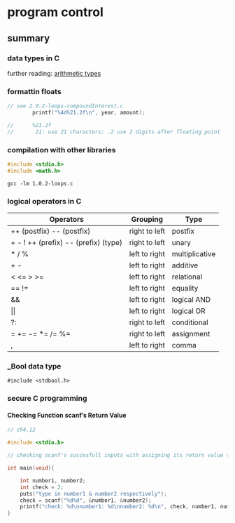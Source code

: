 # program control

## summary

### data types in C

further reading: [arithmetic types](https://en.cppreference.com/w/c/language/arithmetic_types)

### formattin floats

```C
// see 2.0.2-loops-compoundInterest.c
        printf("%4d%21.2f\n", year, amount);

//      %21.2f
//       21: use 21 characters; .2 use 2 digits after floating point
```

### compilation with other libraries

```C
#include <stdio.h>
#include <math.h>
```

```console
gcc -lm 1.0.2-loops.c
```

### logical operators in C

| Operators                             | Grouping      | Type           |
| ------------------------------------- | ------------- | -------------- |
| ++ (postfix) -- (postfix)             | right to left | postfix        |
| + - ! ++ (prefix)  -- (prefix) (type) | right to left | unary          |
| * / %                                 | left to right | multiplicative |
| + -                                   | left to right | additive       |
| < <=  >  >=                           | left to right | relational     |
| ==  !=                                | left to right | equality       |
| &&                                    | left to right | logical AND    |
| \|\|                                  | left to right | logical OR     |
| ?:                                    | right to left | conditional    |
| = += -= *= /= %=                      | right to left | assignment     |
| ,                                     | left to right | comma          |

### _Bool data type

`#include <stdbool.h>`

### secure C programming

#### Checking Function scanf’s Return Value

```C
// ch4.12

#include <stdio.h>

// checking scanf's succesfull inputs with assigning its return value to a int variable.

int main(void){

    int number1, number2;
    int check = 2;
    puts("type in number1 & number2 respectively");
    check = scanf("%d%d", &number1, &number2);
    printf("check: %d\nnumber1: %d\nnumber2: %d\n", check, number1, number2);
}
```
